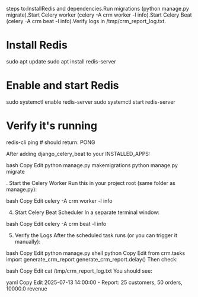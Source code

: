 steps to:InstallRedis and dependencies.Run migrations (python manage.py migrate).Start Celery worker (celery -A crm worker -l info).Start Celery Beat (celery -A crm beat -l info).Verify logs in /tmp/crm_report_log.txt.

# Install Redis

sudo apt update
sudo apt install redis-server

# Enable and start Redis

sudo systemctl enable redis-server
sudo systemctl start redis-server

# Verify it's running

redis-cli ping # should return: PONG

After adding django_celery_beat to your INSTALLED_APPS:

bash
Copy
Edit
python manage.py makemigrations
python manage.py migrate

. Start the Celery Worker
Run this in your project root (same folder as manage.py):

bash
Copy
Edit
celery -A crm worker -l info

4.  Start Celery Beat Scheduler
    In a separate terminal window:

bash
Copy
Edit
celery -A crm beat -l info

5. Verify the Logs
   After the scheduled task runs (or you can trigger it manually):

bash
Copy
Edit
python manage.py shell
python
Copy
Edit
from crm.tasks import generate_crm_report
generate_crm_report.delay()
Then check:

bash
Copy
Edit
cat /tmp/crm_report_log.txt
You should see:

yaml
Copy
Edit
2025-07-13 14:00:00 - Report: 25 customers, 50 orders, 10000.0 revenue
